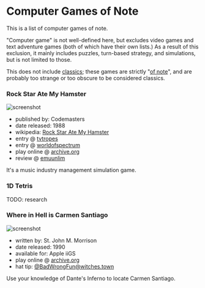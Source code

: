 Computer Games of Note
======================

This is a list of computer games of note.

"Computer game" is not well-defined here, but excludes video games and text adventure games (both of which have their own lists.)  As a result of this exclusion, it mainly includes puzzles, turn-based strategy, and simulations, but is not limited to those.

This does not include [classics](Classic%20Computer%20Games.md); these games are strictly "[of note](article/A%20Note%20on%20Items%20of%20Note.md)", and are probably too strange or too obscure to be considered classics.

### Rock Star Ate My Hamster

![screenshot](http://tacgr.emuunlim.com/downloads/gamescr/r/rockstaratemyhamster2.png)

*   published by: Codemasters
*   date released: 1988
*   wikipedia: [Rock Star Ate My Hamster](https://en.wikipedia.org/wiki/Rock_Star_Ate_My_Hamster)
*   entry @ [tvtropes](http://tvtropes.org/pmwiki/pmwiki.php/VideoGame/RockStarAteMyHamster)
*   entry @ [worldofspectrum](http://www.worldofspectrum.org/infoseekid.cgi?id=0009407)
*   play online @ [archive.org](https://archive.org/details/zx_Rock_Star_Ate_my_Hamster_1989_Codemasters_t_128K)
*   review @ [emuunlim](http://tacgr.emuunlim.com/downloads/filedetail.php?recid=755)

It's a music industry management simulation game.

### 1D Tetris

TODO: research

### Where in Hell is Carmen Santiago

![screenshot](https://ia801209.us.archive.org/18/items/a2_where_in_hell_is_carmen_santiago/screenshot_20_thumb.jpg)

*   written by: St. John M. Morrison
*   date released: 1990
*   available for: Apple iiGS
*   play online @ [archive.org](https://archive.org/details/a2_where_in_hell_is_carmen_santiago)
*   hat tip: [@BadWrongFun@witches.town](https://witches.town/@BadWrongFun/99137055385980762)

Use your knowledge of Dante's Inferno to locate Carmen Santiago.
